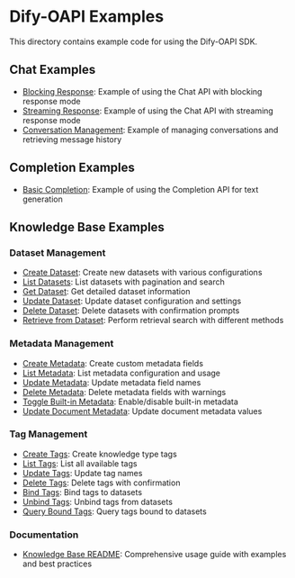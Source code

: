 # Dify-OAPI Examples

This directory contains example code for using the Dify-OAPI SDK.

## Chat Examples
- [Blocking Response](./chat/blocking_response.py): Example of using the Chat API with blocking response mode
- [Streaming Response](./chat/streaming_response.py): Example of using the Chat API with streaming response mode
- [Conversation Management](./chat/conversation_management.py): Example of managing conversations and retrieving message history

## Completion Examples
- [Basic Completion](./completion/basic_completion.py): Example of using the Completion API for text generation

## Knowledge Base Examples

### Dataset Management
- [Create Dataset](./knowledge_base/dataset/create.py): Create new datasets with various configurations
- [List Datasets](./knowledge_base/dataset/list.py): List datasets with pagination and search
- [Get Dataset](./knowledge_base/dataset/get.py): Get detailed dataset information
- [Update Dataset](./knowledge_base/dataset/update.py): Update dataset configuration and settings
- [Delete Dataset](./knowledge_base/dataset/delete.py): Delete datasets with confirmation prompts
- [Retrieve from Dataset](./knowledge_base/dataset/retrieve.py): Perform retrieval search with different methods

### Metadata Management
- [Create Metadata](./knowledge_base/metadata/create.py): Create custom metadata fields
- [List Metadata](./knowledge_base/metadata/list.py): List metadata configuration and usage
- [Update Metadata](./knowledge_base/metadata/update.py): Update metadata field names
- [Delete Metadata](./knowledge_base/metadata/delete.py): Delete metadata fields with warnings
- [Toggle Built-in Metadata](./knowledge_base/metadata/toggle_builtin.py): Enable/disable built-in metadata
- [Update Document Metadata](./knowledge_base/metadata/update_document.py): Update document metadata values

### Tag Management
- [Create Tags](./knowledge_base/tag/create.py): Create knowledge type tags
- [List Tags](./knowledge_base/tag/list.py): List all available tags
- [Update Tags](./knowledge_base/tag/update.py): Update tag names
- [Delete Tags](./knowledge_base/tag/delete.py): Delete tags with confirmation
- [Bind Tags](./knowledge_base/tag/bind.py): Bind tags to datasets
- [Unbind Tags](./knowledge_base/tag/unbind.py): Unbind tags from datasets
- [Query Bound Tags](./knowledge_base/tag/query_bound.py): Query tags bound to datasets

### Documentation
- [Knowledge Base README](./knowledge_base/README.md): Comprehensive usage guide with examples and best practices
